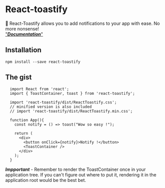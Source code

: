 # React-toastify
🎉 React-Toastify allows you to add notifications to your app with ease. No more nonsense!\
["***Documentation***"](https://fkhadra.github.io/react-toastify/introduction)

## Installation
```
npm install --save react-toastify
```

## The gist
```
  import React from 'react';
  import { ToastContainer, toast } from 'react-toastify';

  import 'react-toastify/dist/ReactToastify.css';
  // minified version is also included
  // import 'react-toastify/dist/ReactToastify.min.css';

  function App(){
    const notify = () => toast("Wow so easy !");

    return (
      <div>
        <button onClick={notify}>Notify !</button>
        <ToastContainer />
      </div>
    );
  }
  ```

  ***Impportant*** - Remember to render the ToastContainer once in your application tree. If you can't figure out where to put it, rendering it in the application root would be the best bet.